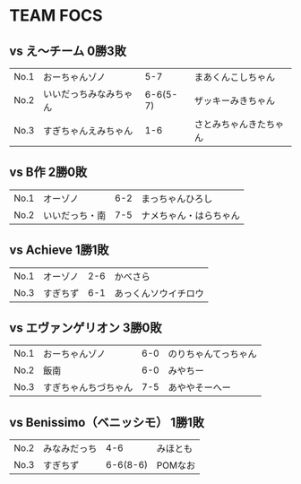 # TEAM FOCS

## vs え～チーム 0勝3敗

|   |   |   |   |
|---|---|---|---|
| No.1 | おーちゃんゾノ | 5-7 | まあくんこしちゃん |
| No.2 | いいだっちみなみちゃん  | 6-6(5-7) | ザッキーみきちゃん |
| No.3 | すぎちゃんえみちゃん | 1-6 | さとみちゃんきたちゃん |

## vs B作 2勝0敗

|   |   |   |   |
|---|---|---|---|
| No.1 | オーゾノ | 6-2 | まっちゃんひろし |
| No.2 | いいだっち・南 | 7-5 | ナメちゃん・はらちゃん |

## vs Achieve 1勝1敗

|   |   |   |   |
|---|---|---|---|
| No.1 | オーゾノ | 2-6 | かべさら |
| No.3 | すぎちず | 6-1 | あっくんソウイチロウ |

## vs エヴァンゲリオン 3勝0敗

|   |   |   |   |
|---|---|---|---|
| No.1 | おーちゃんゾノ | 6-0 | のりちゃんてっちゃん |
| No.2 | 飯南 | 6-0 | みやちー |
| No.3 | すぎちゃんちづちゃん  | 7-5 | あややそーへー |

## vs Benissimo（ベニッシモ） 1勝1敗

|   |   |   |   |
|---|---|---|---|
| No.2 | みなみだっち | 4-6 | みほとも |
| No.3 | すぎちず | 6-6(8-6) | POMなお |

